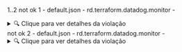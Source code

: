 1..2
not ok 1 - default.json - rd.terraform.datadog.monitor - 
<details><summary>🔍 Clique para ver detalhes da violação</summary>


  - **Teste de monitor** 

  - 🔴 **HIGH** | **📈 Progresso total: 60% (6/10)** |

    📝 **Tabela de Message:**
    | 🏷️ Campo | ❌ Valor Atual | ✅ Valor Esperado | 📊 Status |
    |---------|---------------|------------------|----------|
    | `format` | `Formato encontrado é diferente do esperado` | `Formato esperado: \{\{#is_alert\}\}@webhook-incidentio\{\{/is_alert\}\}\{\{#is_recovery\}\}@webhook-incidentio\{\{/is_recovery\}\}` | ❌ |
    | `sections` | `Seções encontradas: ["Impacto no Negócio", "Descrição Técnica do Problema", "Integração AlertManager"]` | `Seções esperadas: ["Impacto no Negócio", "Descrição Técnica do Problema", "Links Úteis", "Possíveis Causas", "Acionáveis", "Integração AlertManager", "Integração Para Recuperação do AlertManager"]` | ❌ |

    📝 **Tabela de Escalation Message:**
    | 🏷️ Campo | ❌ Valor Atual | ✅ Valor Esperado | 📊 Status |
    |---------|---------------|------------------|----------|
    | `escalation_message` | `testando escalation message` | `[P<0-4>][PRODUTO][DOMÍNIO][TIME][AMBIENTE] descrição @webhook-incidentio` | ❌ |

    🏷️ **Tabela de Tags:**
    | 🏷️ Campo | ❌ Valor Atual | ✅ Valor Esperado | 📊 Status |
    |---------|---------------|------------------|----------|
    | `tags` | `["env:production", "service:rd-chat-api"]` | `⚠️ Acrecentar tags: ["product:<name>", "playbook-ops", "time:<name>"]` | ❌ |

    📝 **Tabela de Name:**
    | 🏷️ Campo | ❌ Valor Atual | ✅ Valor Esperado | 📊 Status |
    |---------|---------------|------------------|----------|
    | `name` | ` Teste de monitor` | `[P<0-4>][PRODUTO][DOMÍNIO][TIME][AMBIENTE] descrição` | ❌ |

    📋 **Tabela de Propriedades:**
    | 🏷️ Campo | ❌ Valor Atual | ✅ Valor Esperado | 📊 Status |
    |---------|---------------|------------------|----------|
    | `renotify_occurrences` | `35` | `3` | ❌ |
    | `timeout_h` | `0` | `1` | ❌ |
    | `renotify_interval` | `24` | `20` | ❌ |

    📝 **Tabela de Priority:**
    | 🏷️ Campo | ❌ Valor Atual | ✅ Valor Esperado | 📊 Status |
    |---------|---------------|------------------|----------|
    | `priority` | `0` | `1-4` | ❌ |

</details>
not ok 2 - default.json - rd.terraform.datadog.monitor - 
<details><summary>🔍 Clique para ver detalhes da violação</summary>


  - **[P0][RDSM][RELATIONSHIP][PRODUCTION] Teste de monitor** 

  - 🔴 **HIGH** | **📈 Progresso total: 50% (5/10)** |

    📝 **Tabela de Message:**
    | 🏷️ Campo | ❌ Valor Atual | ✅ Valor Esperado | 📊 Status |
    |---------|---------------|------------------|----------|
    | `format` | `Formato encontrado é diferente do esperado` | `Formato esperado: \{\{#is_alert\}\}@webhook-incidentio\{\{/is_alert\}\}\{\{#is_recovery\}\}@webhook-incidentio\{\{/is_recovery\}\}` | ❌ |
    | `sections` | `Seções encontradas: ["Impacto no Negócio", "Descrição Técnica do Problema"]` | `Seções esperadas: ["Impacto no Negócio", "Descrição Técnica do Problema", "Links Úteis", "Possíveis Causas", "Acionáveis", "Integração AlertManager", "Integração Para Recuperação do AlertManager"]` | ❌ |

    📝 **Tabela de Escalation Message:**
    | 🏷️ Campo | ❌ Valor Atual | ✅ Valor Esperado | 📊 Status |
    |---------|---------------|------------------|----------|
    | `escalation_message` | `testando escalation message` | `[P<0-4>][PRODUTO][DOMÍNIO][TIME][AMBIENTE] descrição @webhook-incidentio` | ❌ |

    🏷️ **Tabela de Tags:**
    | 🏷️ Campo | ❌ Valor Atual | ✅ Valor Esperado | 📊 Status |
    |---------|---------------|------------------|----------|
    | `tags` | `["env:production", "service:rd-chat-api"]` | `⚠️ Acrecentar tags: ["product:<name>", "playbook-ops", "time:<name>"]` | ❌ |

    📋 **Tabela de Propriedades:**
    | 🏷️ Campo | ❌ Valor Atual | ✅ Valor Esperado | 📊 Status |
    |---------|---------------|------------------|----------|
    | `renotify_occurrences` | `35` | `72` | ❌ |
    | `timeout_h` | `0` | `1` | ❌ |
    | `renotify_interval` | `24` | `60` | ❌ |

    📝 **Tabela de Priority:**
    | 🏷️ Campo | ❌ Valor Atual | ✅ Valor Esperado | 📊 Status |
    |---------|---------------|------------------|----------|
    | `priority` | `0` | `1-4` | ❌ |

</details>
